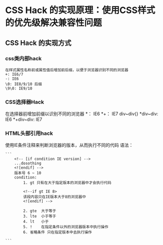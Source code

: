 # CSS Hack 的实现原理：使用CSS样式的优先级解决兼容性问题

## CSS Hack 的实现方式

### css类内部hack
    在样式属性名称前或属性值后增加前后缀，以便于浏览器识别不同的浏览器
    +: IE6/7
    -: IE6
    \0: IE8/9/10 后缀
    \9\0: IE9/10

### CSS选择器Hack
在选择器前增加前缀以识别不同的浏览器
*： IE6
*+： IE7
div~div{}
*div~div: IE6
*+div~div: IE7

### HTML头部引用hack
使用IE条件注释来判断浏览器的版本，从而执行不同的代码
语法：  

    ```
        <!-- [if condition IE version] -->
        ...dosothing
        <![endif] -->
        版本号 6 ~ 10
        condition: 
            1. gt 只有在大于指定版本的浏览器中才会执行代码

            <!--if gt IE 8>
            该段内容只在IE版本大于8的浏览器中
            <![endif] -->

            2. gte  大于等于
            3. lte  小于等于
            4. lt   小于
            5. !    在指定条件以外的浏览器版本中执行操作
            6. 省略条件 只在指定版本中去执行操作
            
    ```

